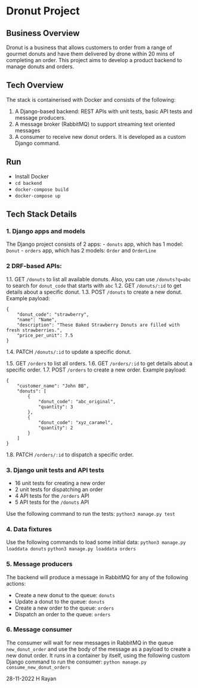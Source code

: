 # Dronut Project

## Business Overview
Dronut is a business that allows customers to order from a range of gourmet donuts and have them delivered by drone within 20 mins of completing an order. This project aims to develop a product backend to manage donuts and orders.

## Tech Overview
The stack is containerised with Docker and consists of the following: 
1. A Django-based backend: REST APIs with unit tests, basic API tests and message producers.
2. A message broker (RabbitMQ) to support streaming text oriented messages
3. A consumer to receive new donut orders. It is developed as a custom Django command.

## Run
- Install Docker
- `cd backend`
- `docker-compose build`
- `docker-compose up`

## Tech Stack Details
### 1. Django apps and models
The Django project consists of 2 apps:
	- `donuts` app, which has 1 model: `Donut`
	- `orders` app, which has 2 models: `Order` and `OrderLine`

### 2 DRF-based APIs:
1.1. GET `/donuts` to list all available donuts. Also, you can use `/donuts?q=abc` to search for `donut_code` that starts with `abc`
1.2. GET `/donuts/:id` to get details about a specific donut.
1.3. POST `/donuts` to create a new donut. Example payload:
```
{
    "donut_code": "strawberry",
    "name": "Name",
    "description": "These Baked Strawberry Donuts are filled with fresh strawberries.",
    "price_per_unit": 7.5
}
```
1.4. PATCH `/donuts/:id` to update a specific donut.

1.5. GET `/orders` to list all orders.
1.6. GET `/orders/:id` to get details about a specific order.
1.7. POST `/orders` to create a new order. Example payload:
```
{
    "customer_name": "John BB",
    "donuts": [
        {
            "donut_code": "abc_original",
            "quantity": 3
        },
        {
            "donut_code": "xyz_caramel",
            "quantity": 2
        }
    ]
}
```
1.8. PATCH `/orders/:id` to dispatch a specific order.

### 3. Django unit tests and API tests
- 16 unit tests for creating a new order
- 2 unit tests for dispatching an order
- 4 API tests for the `/orders` API
- 5 API tests for the `/donuts` API

Use the following command to run the tests: `python3 manage.py test`

### 4. Data fixtures
Use the following commands to load some initial data:
`python3 manage.py loaddata donuts`
`python3 manage.py loaddata orders`

### 5. Message producers
The backend will produce a message in RabbitMQ for any of the following actions:

- Create a new donut to the queue: `donuts`
- Update a donut to the queue: `donuts`
- Create a new order to the queue: `orders`
- Dispatch an order to the queue: `orders`

### 6. Message consumer
The consumer will wait for new messages in RabbitMQ in the queue `new_donut_order` and use the body of the message as a payload to create a new donut order. It runs in a container by itself, using the following custom Django command to run the consumer:
`python manage.py consume_new_donut_orders`

28-11-2022
H Rayan